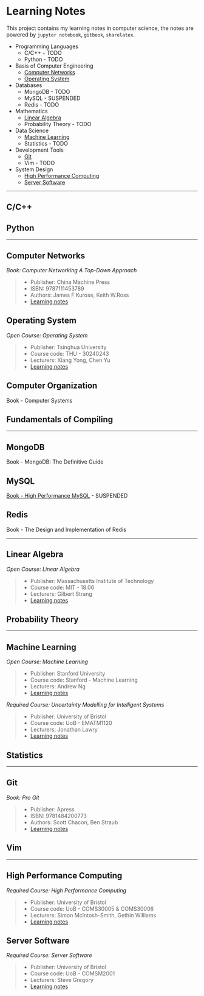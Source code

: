 Learning Notes
=========================

This project contains my learning notes in computer science, the notes are powered by `jupyter notebook`, `gitbook`, `sharelatex`.

<!-- GFM-TOC -->
* Programming Languages
	* C/C++ - TODO
	* Python - TODO
* Basis of Computer Engineering
	* [Computer Networks](#computer-networks)
	* [Operating System](#operating-system)
* Databases
	* MongoDB - TODO
	* MySQL - SUSPENDED
	* Redis - TODO
* Mathematics
	* [Linear Algebra](#linear-algebra)
	* Probability Theory - TODO
* Data Science
	* [Machine Learning](#machine-learning)
	* Statistics - TODO
* Development Tools
	* [Git](#git)
	* Vim - TODO
* System Design
	* [High Performance Computing](#high-performance-computing)
	* [Server Software](#server-software)
<!-- GFM-TOC -->

------------------------------------------------------------

C/C++
-------------------------


Python
-------------------------


------------------------------------------------------------

Computer Networks
--------------------------------------

*Book: Computer Networking A Top-Down Approach*

> * Publisher: China Machine Press
> * ISBN: 9787111453789
> * Authors: James F.Kurose, Keith W.Ross
> * [Learning notes](https://jerakrs.gitbooks.io/computer_networks/content/)


Operating System
--------------------------------------

*Open Course: Operating System*

> * Publisher: Tsinghua University
> * Course code: THU - 30240243
> * Lecturers: Xiang Yong, Chen Yu
> * [Learning notes](https://github.com/JeraKrs/notes/blob/master/Operating%20System/README.md)


Computer Organization
--------------------------------------

Book - Computer Systems


Fundamentals of Compiling
--------------------------------------


------------------------------------------------------------

MongoDB
--------------------------------------

Book - MongoDB: The Definitive Guide


MySQL
--------------------------------------

[Book - High Performance MySQL](https://jerakrs.gitbooks.io/mysql/content/) - SUSPENDED


Redis
--------------------------------------

Book - The Design and Implementation of Redis


------------------------------------------------------------

Linear Algebra
-------------------------

*Open Course: Linear Algebra*

> * Publisher: Massachusetts Institute of Technology
> * Course code: MIT - 18.06
> * Lecturers: Gilbert Strang
> * [Learning notes](https://github.com/JeraKrs/Notes/blob/master/Linear%20Algebra/README.md)


Probability Theory
--------------------------------------


------------------------------------------------------------


Machine Learning
--------------------------------------

*Open Course: Machine Learning*

> * Publisher: Stanford University
> * Course code: Stanford - Machine Learning
> * Lecturers: Andrew Ng
> * [Learning notes](https://github.com/JeraKrs/notes/blob/master/Machine%20Learning/README.md)


*Required Course: Uncertainty Modelling for Intelligent Systems*

> * Publisher: University of Bristol
> * Course code: UoB - EMATM1120
> * Lecturers: Jonathan Lawry
> * [Learning notes](https://github.com/JeraKrs/Notes/blob/master/Uncertainty%20Modelling%20for%20Intelligent%20Systems/README.md)


Statistics
--------------------------------------


------------------------------------------------------------

Git
-------------------------

*Book: Pro Git*

> * Publisher: Apress
> * ISBN: 9781484200773
> * Authors: Scott Chacon, Ben Straub
> * [Learning notes](https://jerakrs.gitbooks.io/git/content/)


Vim
-------------------------

------------------------------------------------------------

High Performance Computing
-------------------------

*Required Course: High Performance Computing*

> * Publisher: University of Bristol
> * Course code: UoB - COMS30005 & COMS30006
> * Lecturers: Simon McIntosh-Smith, Gethin Williams
> * [Learning notes](https://github.com/JeraKrs/Notes/blob/master/High%20Performance%20Computing/README.md)


Server Software
-------------------------

*Required Course: Server Software*

> * Publisher: University of Bristol
> * Course code: UoB - COMSM2001
> * Lecturers: Steve Gregory
> * [Learning notes](https://github.com/JeraKrs/notes/blob/master/Server%20Software/README.md)
